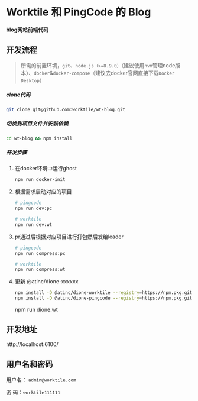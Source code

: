 # Worktile 和 PingCode 的 Blog

**blog网站前端代码**

## 开发流程

> 所需的前置环境，`git`、`node.js（>=8.9.0）`（建议使用`nvm`管理node版本）、`docker`&`docker-compose`（建议去docker官网直接下载`Docker Desktop`）

##### clone代码

```bash
git clone git@github.com:worktile/wt-blog.git
```

##### 切换到项目文件并安装依赖

```bash
cd wt-blog && npm install
```

##### 开发步骤

1. 在docker环境中运行ghost

   ```bash
   npm run docker-init
   ```

2. 根据需求启动对应的项目

   ```bash
   # pingcode
   npm run dev:pc
   
   # worktile
   npm run dev:wt
   ```

3. pr通过后根据对应项目进行打包然后发给leader

   ```bash
   # pingcode
   npm run compress:pc
   
   # worktile
   npm run compress:wt
   ```

4. 更新 @atinc/dione-xxxxxx

   ```bash
   npm install -D @atinc/dione-worktile --registry=https://npm.pkg.github.com/
   npm install -D @atinc/dione-pingcode --registry=https://npm.pkg.github.com/
   ```

   npm run dione:wt

## 开发地址

http://localhost:6100/

## 用户名和密码

用户名： `admin@worktile.com` 

密    码：`worktile111111`
